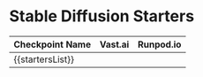 # Stable Diffusion Starters

| Checkpoint Name  | Vast.ai | Runpod.io |
| ---------------- | :-----: | :-------: |
| {{startersList}} |         |           |
